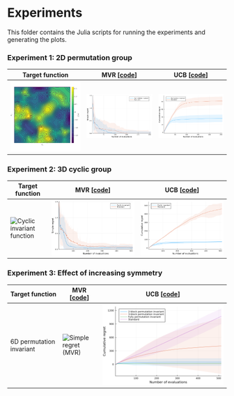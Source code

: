 # Experiments

This folder contains the Julia scripts for running the experiments and generating the plots.

### Experiment 1: 2D permutation group

| Target function                                                                                        | MVR [[code](experiment_1_mvr.jl)]                                                       | UCB [[code](experiment_1_ucb.jl)]                                                           |
| ------------------------------------------------------------------------------------------------------ | --------------------------------------------------------------------------------------- | ------------------------------------------------------------------------------------------- |
| <img src="data/experiment_1_ucb/latent_function.png" alt="Permutation invariant function" width=800px> | <img src="data/experiment_1_mvr/regret_plot.png" alt="Simple regret (MVR)" width=800px> | <img src="data/experiment_1_ucb/regret_plot.png" alt="Cumulative regret (UCB)" width=800px> |


### Experiment 2: 3D cyclic group

| Target function                                                                                   | MVR [[code](experiment_2_mvr.jl)]                                                       | UCB [[code](experiment_2_ucb.jl)]                                                           |
| ------------------------------------------------------------------------------------------------- | --------------------------------------------------------------------------------------- | ------------------------------------------------------------------------------------------- |
| <img src="data/experiment_2_ucb/latent_function.png" alt="Cyclic invariant function" width=800px> | <img src="data/experiment_2_mvr/regret_plot.png" alt="Simple regret (MVR)" width=800px> | <img src="data/experiment_2_ucb/regret_plot.png" alt="Cumulative regret (UCB)" width=800px> |



### Experiment 3: Effect of increasing symmetry

| Target function          | MVR [[code](experiment_3_mvr_mpi.jl)]                                                       | UCB [[code](experiment_3_ucb_mpi.jl)]                                                           |
| ------------------------ | --------------------------------------------------------------------------------------- | ------------------------------------------------------------------------------------------- |
| 6D permutation invariant | <img src="data/experiment_3_mvr_mpi/regret_plot.png" alt="Simple regret (MVR)" width=800px> | <img src="data/experiment_3_ucb_mpi/regret_plot.png" alt="Cumulative regret (UCB)" width=800px> |
